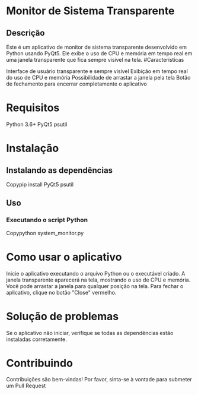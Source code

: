 # Monitor de Sistema Transparente
## Descrição
Este é um aplicativo de monitor de sistema transparente desenvolvido em Python usando PyQt5. Ele exibe o uso de CPU e memória em tempo real em uma janela transparente que fica sempre visível na tela.
#Características

Interface de usuário transparente e sempre visível
Exibição em tempo real do uso de CPU e memória
Possibilidade de arrastar a janela pela tela
Botão de fechamento para encerrar completamente o aplicativo

# Requisitos

Python 3.6+
PyQt5
psutil

# Instalação
## Instalando as dependências
Copypip install PyQt5 psutil
## Uso
### Executando o script Python
Copypython system_monitor.py

# Como usar o aplicativo

Inicie o aplicativo executando o arquivo Python ou o executável criado.
A janela transparente aparecerá na tela, mostrando o uso de CPU e memória.
Você pode arrastar a janela para qualquer posição na tela.
Para fechar o aplicativo, clique no botão "Close" vermelho.

# Solução de problemas

Se o aplicativo não iniciar, verifique se todas as dependências estão instaladas corretamente.

# Contribuindo
Contribuições são bem-vindas! Por favor, sinta-se à vontade para submeter um Pull Request
